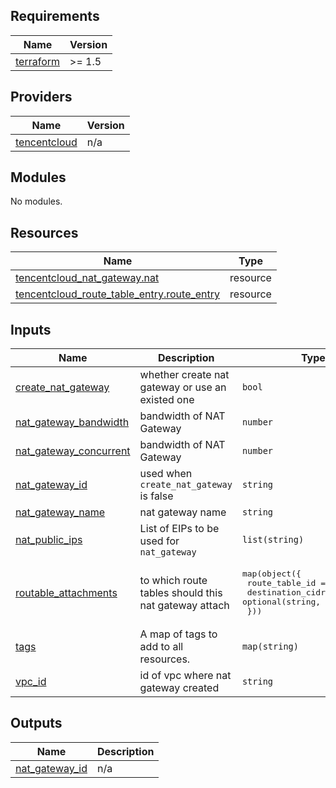 ## Requirements

| Name | Version |
|------|---------|
| <a name="requirement_terraform"></a> [terraform](#requirement\_terraform) | >= 1.5 |

## Providers

| Name | Version |
|------|---------|
| <a name="provider_tencentcloud"></a> [tencentcloud](#provider\_tencentcloud) | n/a |

## Modules

No modules.

## Resources

| Name | Type |
|------|------|
| [tencentcloud_nat_gateway.nat](https://registry.terraform.io/providers/tencentcloudstack/tencentcloud/latest/docs/resources/nat_gateway) | resource |
| [tencentcloud_route_table_entry.route_entry](https://registry.terraform.io/providers/tencentcloudstack/tencentcloud/latest/docs/resources/route_table_entry) | resource |

## Inputs

| Name | Description | Type | Default | Required |
|------|-------------|------|---------|:--------:|
| <a name="input_create_nat_gateway"></a> [create\_nat\_gateway](#input\_create\_nat\_gateway) | whether create nat gateway or use an existed one | `bool` | `true` | no |
| <a name="input_nat_gateway_bandwidth"></a> [nat\_gateway\_bandwidth](#input\_nat\_gateway\_bandwidth) | bandwidth of NAT Gateway | `number` | `100` | no |
| <a name="input_nat_gateway_concurrent"></a> [nat\_gateway\_concurrent](#input\_nat\_gateway\_concurrent) | bandwidth of NAT Gateway | `number` | `1000000` | no |
| <a name="input_nat_gateway_id"></a> [nat\_gateway\_id](#input\_nat\_gateway\_id) | used when `create_nat_gateway` is false | `string` | `""` | no |
| <a name="input_nat_gateway_name"></a> [nat\_gateway\_name](#input\_nat\_gateway\_name) | nat gateway name | `string` | `""` | no |
| <a name="input_nat_public_ips"></a> [nat\_public\_ips](#input\_nat\_public\_ips) | List of EIPs to be used for `nat_gateway` | `list(string)` | n/a | yes |
| <a name="input_routable_attachments"></a> [routable\_attachments](#input\_routable\_attachments) | to which route tables should this nat gateway attach | <pre>map(object({<br>    route_table_id = string<br>    destination_cidr = optional(string, "0.0.0.0/0")<br>  }))</pre> | `{}` | no |
| <a name="input_tags"></a> [tags](#input\_tags) | A map of tags to add to all resources. | `map(string)` | `{}` | no |
| <a name="input_vpc_id"></a> [vpc\_id](#input\_vpc\_id) | id of vpc where nat gateway created | `string` | `""` | no |

## Outputs

| Name | Description |
|------|-------------|
| <a name="output_nat_gateway_id"></a> [nat\_gateway\_id](#output\_nat\_gateway\_id) | n/a |
